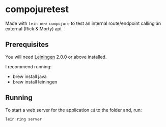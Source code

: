 # compojuretest

Made with `lein new compojure` to test an internal route/endpoint calling an external (Rick & Morty) api.

## Prerequisites

You will need [Leiningen][] 2.0.0 or above installed.

[leiningen]: https://github.com/technomancy/leiningen

I recommend running:
- brew install java
- brew install leiningen

## Running

To start a web server for the application `cd` to the folder and, run:

    lein ring server